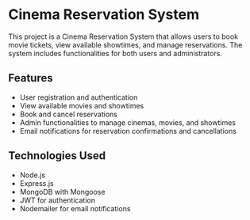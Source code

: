 # Cinema Reservation System

This project is a Cinema Reservation System that allows users to book movie tickets, view available showtimes, and manage reservations. The system includes functionalities for both users and administrators.

## Features

- User registration and authentication
- View available movies and showtimes
- Book and cancel reservations
- Admin functionalities to manage cinemas, movies, and showtimes
- Email notifications for reservation confirmations and cancellations

## Technologies Used

- Node.js
- Express.js
- MongoDB with Mongoose
- JWT for authentication
- Nodemailer for email notifications
